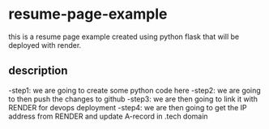 # resume-page-example
this is a resume page example created using python flask that will be deployed with render.

## description
-step1: we are going to create some python code here
-step2: we are going to then push the changes to github
-step3: we are then going to link it with RENDER for devops deployment
-step4: we are then going to get the IP address from RENDER and update A-record in .tech domain